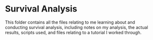 # Survival Analysis

This folder contains all the files relating to me learning about and conducting survival analysis, including notes on my analysis, the actual results, scripts used, and files relating to a tutorial I worked through.
